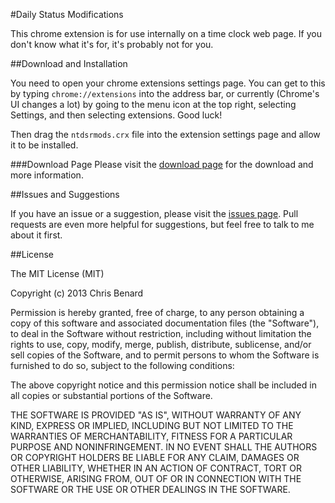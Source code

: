 #Daily Status Modifications

This chrome extension is for use internally on a time clock web page. If you don't know what it's for, it's probably not for you.

##Download and Installation

You need to open your chrome extensions settings page. You can get to this by typing `chrome://extensions`
into the address bar, or currently (Chrome's UI changes a lot) by going to the menu icon at the top right,
selecting Settings, and then selecting extensions. Good luck!

Then drag the `ntdsrmods.crx` file into the extension settings page and allow it to be installed.

###Download Page
Please visit the [download page](http://cbenard.github.io/ntdsrmods/) for the download and more information.

##Issues and Suggestions

If you have an issue or a suggestion, please visit the [issues page](https://github.com/cbenard/ntdsrmods/issues).
Pull requests are even more helpful for suggestions, but feel free to talk to me about it first.

##License

The MIT License (MIT)

Copyright (c) 2013 Chris Benard

Permission is hereby granted, free of charge, to any person obtaining a copy
of this software and associated documentation files (the "Software"), to deal
in the Software without restriction, including without limitation the rights
to use, copy, modify, merge, publish, distribute, sublicense, and/or sell
copies of the Software, and to permit persons to whom the Software is
furnished to do so, subject to the following conditions:

The above copyright notice and this permission notice shall be included in
all copies or substantial portions of the Software.

THE SOFTWARE IS PROVIDED "AS IS", WITHOUT WARRANTY OF ANY KIND, EXPRESS OR
IMPLIED, INCLUDING BUT NOT LIMITED TO THE WARRANTIES OF MERCHANTABILITY,
FITNESS FOR A PARTICULAR PURPOSE AND NONINFRINGEMENT. IN NO EVENT SHALL THE
AUTHORS OR COPYRIGHT HOLDERS BE LIABLE FOR ANY CLAIM, DAMAGES OR OTHER
LIABILITY, WHETHER IN AN ACTION OF CONTRACT, TORT OR OTHERWISE, ARISING FROM,
OUT OF OR IN CONNECTION WITH THE SOFTWARE OR THE USE OR OTHER DEALINGS IN
THE SOFTWARE.
